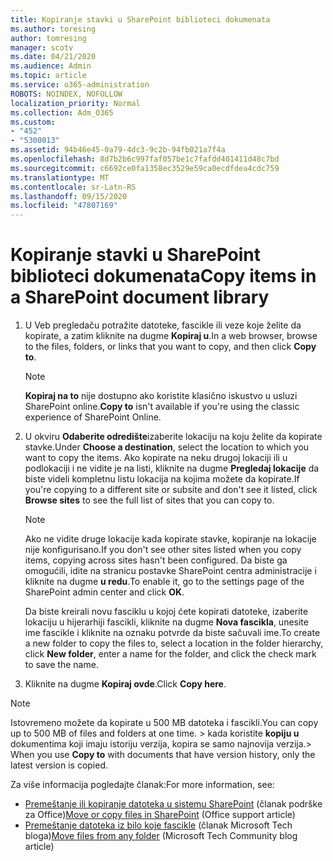 ```yaml
---
title: Kopiranje stavki u SharePoint biblioteci dokumenata
ms.author: toresing
author: tomresing
manager: scotv
ms.date: 04/21/2020
ms.audience: Admin
ms.topic: article
ms.service: o365-administration
ROBOTS: NOINDEX, NOFOLLOW
localization_priority: Normal
ms.collection: Adm_O365
ms.custom:
- "452"
- "5300013"
ms.assetid: 94b46e45-0a79-4dc3-9c2b-94fb021a7f4a
ms.openlocfilehash: 8d7b2b6c997faf057be1c7fafdd401411d48c7bd
ms.sourcegitcommit: c6692ce0fa1358ec3529e59ca0ecdfdea4cdc759
ms.translationtype: MT
ms.contentlocale: sr-Latn-RS
ms.lasthandoff: 09/15/2020
ms.locfileid: "47807169"
---
```

# <a name="copy-items-in-a-sharepoint-document-library"></a><span data-ttu-id="71cf5-102">Kopiranje stavki u SharePoint biblioteci dokumenata</span><span class="sxs-lookup"><span data-stu-id="71cf5-102">Copy items in a SharePoint document library</span></span>

1. <span data-ttu-id="71cf5-103">U Veb pregledaču potražite datoteke, fascikle ili veze koje želite da kopirate, a zatim kliknite na dugme **Kopiraj u**.</span><span class="sxs-lookup"><span data-stu-id="71cf5-103">In a web browser, browse to the files, folders, or links that you want to copy, and then click **Copy to**.</span></span>

    > [!NOTE]
    > <span data-ttu-id="71cf5-104">**Kopiraj na to** nije dostupno ako koristite klasično iskustvo u usluzi SharePoint online.</span><span class="sxs-lookup"><span data-stu-id="71cf5-104">**Copy to** isn't available if you're using the classic experience of SharePoint Online.</span></span>
  
2. <span data-ttu-id="71cf5-105">U okviru **Odaberite odredište**izaberite lokaciju na koju želite da kopirate stavke.</span><span class="sxs-lookup"><span data-stu-id="71cf5-105">Under **Choose a destination**, select the location to which you want to copy the items.</span></span> <span data-ttu-id="71cf5-106">Ako kopirate na neku drugoj lokaciji ili u podlokaciji i ne vidite je na listi, kliknite na dugme **Pregledaj lokacije** da biste videli kompletnu listu lokacija na kojima možete da kopirate.</span><span class="sxs-lookup"><span data-stu-id="71cf5-106">If you're copying to a different site or subsite and don't see it listed, click **Browse sites** to see the full list of sites that you can copy to.</span></span>

    > [!NOTE]
    > <span data-ttu-id="71cf5-107">Ako ne vidite druge lokacije kada kopirate stavke, kopiranje na lokacije nije konfigurisano.</span><span class="sxs-lookup"><span data-stu-id="71cf5-107">If you don't see other sites listed when you copy items, copying across sites hasn't been configured.</span></span> <span data-ttu-id="71cf5-108">Da biste ga omogućili, idite na stranicu postavke SharePoint centra administracije i kliknite na dugme **u redu**.</span><span class="sxs-lookup"><span data-stu-id="71cf5-108">To enable it, go to the settings page of the SharePoint admin center and click **OK**.</span></span>
  
    <span data-ttu-id="71cf5-109">Da biste kreirali novu fasciklu u kojoj ćete kopirati datoteke, izaberite lokaciju u hijerarhiji fascikli, kliknite na dugme **Nova fascikla**, unesite ime fascikle i kliknite na oznaku potvrde da biste sačuvali ime.</span><span class="sxs-lookup"><span data-stu-id="71cf5-109">To create a new folder to copy the files to, select a location in the folder hierarchy, click **New folder**, enter a name for the folder, and click the check mark to save the name.</span></span>

3. <span data-ttu-id="71cf5-110">Kliknite na dugme **Kopiraj ovde**.</span><span class="sxs-lookup"><span data-stu-id="71cf5-110">Click **Copy here**.</span></span>

> [!NOTE]
> <span data-ttu-id="71cf5-111">Istovremeno možete da kopirate u 500 MB datoteka i fascikli.</span><span class="sxs-lookup"><span data-stu-id="71cf5-111">You can copy up to 500 MB of files and folders at one time.</span></span> <span data-ttu-id="71cf5-112">> kada koristite **kopiju u** dokumentima koji imaju istoriju verzija, kopira se samo najnovija verzija.</span><span class="sxs-lookup"><span data-stu-id="71cf5-112">>  When you use **Copy to** with documents that have version history, only the latest version is copied.</span></span>
  
<span data-ttu-id="71cf5-113">Za više informacija pogledajte članak:</span><span class="sxs-lookup"><span data-stu-id="71cf5-113">For more information, see:</span></span>

 - <span data-ttu-id="71cf5-114">[Premeštanje ili kopiranje datoteka u sistemu SharePoint](https://support.office.com/article/move-or-copy-files-in-sharepoint-00e2f483-4df3-46be-a861-1f5f0c1a87bc) (članak podrške za Office)</span><span class="sxs-lookup"><span data-stu-id="71cf5-114">[Move or copy files in SharePoint](https://support.office.com/article/move-or-copy-files-in-sharepoint-00e2f483-4df3-46be-a861-1f5f0c1a87bc) (Office support article)</span></span>
 - <span data-ttu-id="71cf5-115">[Premeštanje datoteka iz bilo koje fascikle](https://techcommunity.microsoft.com/t5/Microsoft-SharePoint-Blog/Now-move-files-anywhere-in-Office-365-SharePoint-and-OneDrive/ba-p/146973) (članak Microsoft Tech bloga)</span><span class="sxs-lookup"><span data-stu-id="71cf5-115">[Move files from any folder](https://techcommunity.microsoft.com/t5/Microsoft-SharePoint-Blog/Now-move-files-anywhere-in-Office-365-SharePoint-and-OneDrive/ba-p/146973) (Microsoft Tech Community blog article)</span></span>   